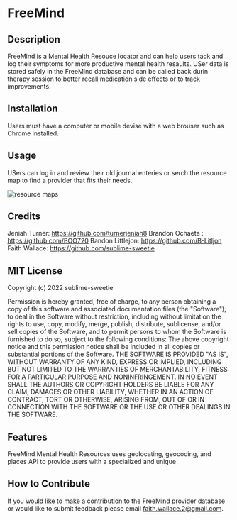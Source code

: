 # FreeMind

## Description

FreeMind is a Mental Health Resouce locator and can help users tack and log their symptoms for more productive mental health resaults. USer data is stored safely in the FreeMind database and can be called back durin therapy session to better recall medication side effects or to track improvements.


## Installation

Users must have a computer or mobile devise with a web brouser such as Chrome installed. 

## Usage

USers can log in and review their old journal enteries or serch the resource map to find a provider that fits their needs.

![resource maps](assets/images/screenshot.png)

## Credits

Jeniah Turner: https://github.com/turnerjeniah8
Brandon Ochaeta : https://github.com/BOO720
Bandon Littlejon: https://github.com/B-Litljon
Faith Wallace: https://github.com/sublime-sweetie

## MIT License

Copyright (c) 2022 sublime-sweetie

Permission is hereby granted, free of charge, to any person obtaining a copy of this software and associated documentation files (the "Software"), to deal in the Software without restriction, including without limitation the rights to use, copy, modify, merge, publish, distribute, sublicense, and/or sell copies of the Software, and to permit persons to whom the Software is furnished to do so, subject to the following conditions: The above copyright notice and this permission notice shall be included in all copies or substantial portions of the Software.
THE SOFTWARE IS PROVIDED "AS IS", WITHOUT WARRANTY OF ANY KIND, EXPRESS OR IMPLIED, INCLUDING BUT NOT LIMITED TO THE WARRANTIES OF MERCHANTABILITY, FITNESS FOR A PARTICULAR PURPOSE AND NONINFRINGEMENT. IN NO EVENT SHALL THE AUTHORS OR COPYRIGHT HOLDERS BE LIABLE FOR ANY CLAIM, DAMAGES OR OTHER LIABILITY, WHETHER IN AN ACTION OF CONTRACT, TORT OR OTHERWISE, ARISING FROM, OUT OF OR IN CONNECTION WITH THE SOFTWARE OR THE USE OR OTHER DEALINGS IN THE SOFTWARE.

## Features

FreeMind Mental Health Resources uses geolocating, geocoding, and places API to provide users with a specialized and unique 

## How to Contribute

If you would like to make a contribution to the FreeMind provider database or would like to submit feedback please email faith.wallace.2@gmail.com.



